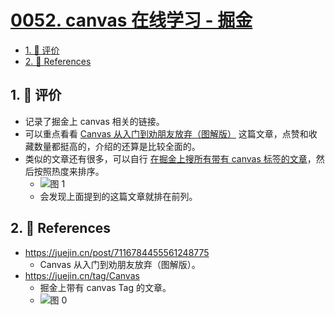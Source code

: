 # [0052. canvas 在线学习 - 掘金](https://github.com/Tdahuyou/TNotes.canvas/tree/main/notes/0052.%20canvas%20%E5%9C%A8%E7%BA%BF%E5%AD%A6%E4%B9%A0%20-%20%E6%8E%98%E9%87%91)

<!-- region:toc -->

- [1. 🫧 评价](#1--评价)
- [2. 🔗 References](#2--references)

<!-- endregion:toc -->

## 1. 🫧 评价

- 记录了掘金上 canvas 相关的链接。
- 可以重点看看 [Canvas 从入门到劝朋友放弃（图解版）][1] 这篇文章，点赞和收藏数量都挺高的，介绍的还算是比较全面的。
- 类似的文章还有很多，可以自行 [在掘金上搜所有带有 canvas 标签的文章][2]，然后按照热度来排序。
  - ![图 1](https://cdn.jsdelivr.net/gh/Tdahuyou/imgs@main/2025-08-23-12-03-19.png)
  - 会发现上面提到的这篇文章就排在前列。

## 2. 🔗 References

[1]: https://juejin.cn/post/7116784455561248775
[2]: https://juejin.cn/tag/Canvas

- https://juejin.cn/post/7116784455561248775
  - Canvas 从入门到劝朋友放弃（图解版）。
- https://juejin.cn/tag/Canvas
  - 掘金上带有 canvas Tag 的文章。
  - ![图 0](https://cdn.jsdelivr.net/gh/Tdahuyou/imgs@main/2025-08-23-12-00-36.png)
